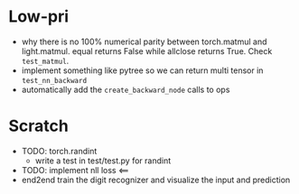 # Low-pri
- why there is no 100% numerical parity between torch.matmul and light.matmul. equal returns False while allclose returns True. Check `test_matmul`.
- implement something like pytree so we can return multi tensor in `test_nn_backward`
- automatically add the `create_backward_node` calls to ops

# Scratch
- TODO: torch.randint
  - write a test in test/test.py for randint
- TODO: implement nll loss <==
- end2end train the digit recognizer and visualize the input and prediction
